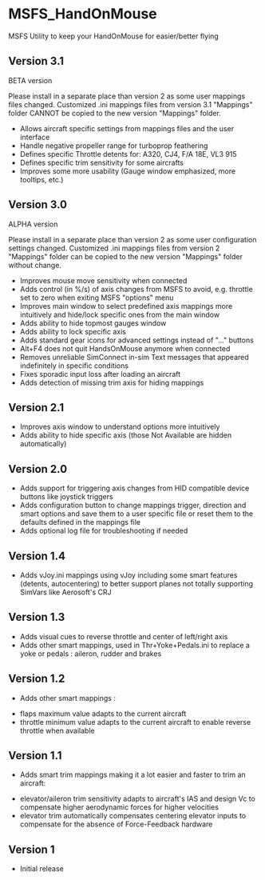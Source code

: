# MSFS_HandOnMouse
MSFS Utility to keep your HandOnMouse for easier/better flying

## Version 3.1

BETA version

Please install in a separate place than version 2 as some user mappings files changed. 
Customized .ini mappings files from version 3.1 "Mappings" folder CANNOT be copied to the new version "Mappings" folder.
* Allows aircraft specific settings from mappings files and the user interface
* Handle negative propeller range for turboprop feathering
* Defines specific Throttle detents for: A320, CJ4, F/A 18E, VL3 915
* Defines specific trim sensitivity for some aircrafts
* Improves some more usability (Gauge window emphasized, more tooltips, etc.)

## Version 3.0

ALPHA version

Please install in a separate place than version 2 as some user configuration settings changed. 
Customized .ini mappings files from version 2 "Mappings" folder can be copied to the new version "Mappings" folder without change.
* Improves mouse move sensitivity when connected
* Adds control (in %/s) of axis changes from MSFS to avoid, e.g. throttle set to zero when exiting MSFS "options" menu
* Improves main window to select predefined axis mappings more intuitively and hide/lock specific ones from the main window
* Adds ability to hide topmost gauges window
* Adds ability to lock specific axis
* Adds standard gear icons for advanced settings instead of "..." buttons
* Alt+F4 does not quit HandsOnMouse anymore when connected
* Removes unreliable SimConnect in-sim Text messages that appeared indefinitely in specific conditions
* Fixes sporadic input loss after loading an aircraft
* Adds detection of missing trim axis for hiding mappings

## Version 2.1

* Improves axis window to understand options more intuitively
* Adds ability to hide specific axis (those Not Available are hidden automatically)

## Version 2.0

* Adds support for triggering axis changes from HID compatible device buttons like joystick triggers
* Adds configuration button to change mappings trigger, direction and smart options and save them to a user specific file or reset them to the defaults defined in the mappings file
* Adds optional log file for troubleshooting if needed

## Version 1.4

* Adds vJoy.ini mappings using vJoy including some smart features (detents, autocentering) to better support planes not totally supporting SimVars like Aerosoft's CRJ

## Version 1.3

* Adds visual cues to reverse throttle and center of left/right axis
* Adds other smart mappings, used in Thr+Yoke+Pedals.ini to replace a yoke or pedals : aileron, rudder and brakes

## Version 1.2

* Adds other smart mappings :
- flaps maximum value adapts to the current aircraft
- throttle minimum value adapts to the current aircraft to enable reverse throttle when available

## Version 1.1

* Adds smart trim mappings making it a lot easier and faster to trim an aircraft:
- elevator/aileron trim sensitivity adapts to aircraft's IAS and design Vc to compensate higher aerodynamic forces for higher velocities 
- elevator trim automatically compensates centering elevator inputs to compensate for the absence of Force-Feedback hardware

## Version 1

* Initial release
